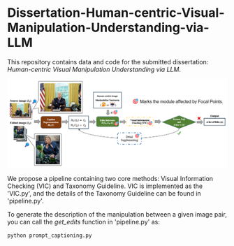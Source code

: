 # Dissertation-Human-centric-Visual-Manipulation-Understanding-via-LLM

This repository contains data and code for the submitted dissertation: _Human-centric Visual Manipulation Understanding via LLM_.

![image](https://github.com/GZ-Li/Dissertation-Human-centric-Visual-Manipulation-Understanding-via-LLM/blob/main/pipeline.png)

We propose a pipeline containing two core methods: Visual Information Checking (VIC) and Taxonomy Guideline. VIC is implemented as the 'VIC.py', and the details of the Taxonomy Guideline can be found in 'pipeline.py'. 

To generate the description of the manipulation between a given image pair, you can call the *get_edits* function in 'pipeline.py' as:

```bash
python prompt_captioning.py
```
